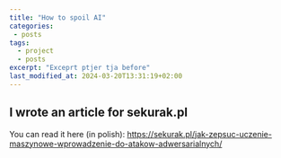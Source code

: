 ```yaml
---
title: "How to spoil AI"
categories:
 - posts
tags:
  - project
  - posts
excerpt: "Exceprt ptjer tja before"
last_modified_at: 2024-03-20T13:31:19+02:00
---
```


## I wrote an article for sekurak.pl 

You can read it here (in polish): https://sekurak.pl/jak-zepsuc-uczenie-maszynowe-wprowadzenie-do-atakow-adwersarialnych/

